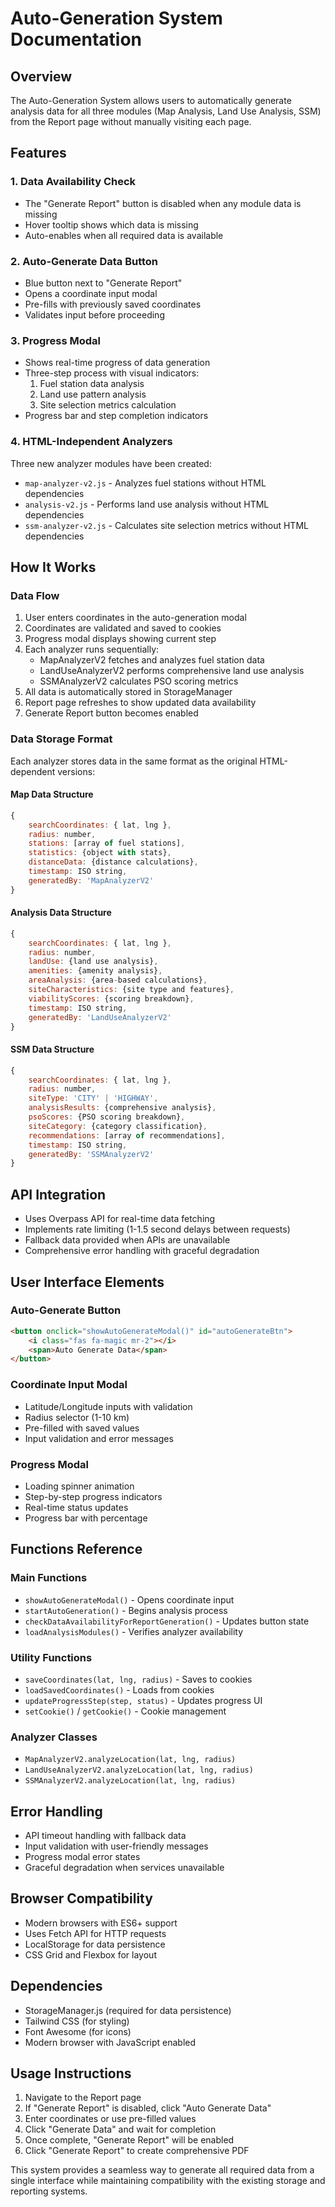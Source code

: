 # Auto-Generation System Documentation

## Overview
The Auto-Generation System allows users to automatically generate analysis data for all three modules (Map Analysis, Land Use Analysis, SSM) from the Report page without manually visiting each page.

## Features

### 1. Data Availability Check
- The "Generate Report" button is disabled when any module data is missing
- Hover tooltip shows which data is missing
- Auto-enables when all required data is available

### 2. Auto-Generate Data Button
- Blue button next to "Generate Report"
- Opens a coordinate input modal
- Pre-fills with previously saved coordinates
- Validates input before proceeding

### 3. Progress Modal
- Shows real-time progress of data generation
- Three-step process with visual indicators:
  1. Fuel station data analysis
  2. Land use pattern analysis
  3. Site selection metrics calculation
- Progress bar and step completion indicators

### 4. HTML-Independent Analyzers
Three new analyzer modules have been created:
- `map-analyzer-v2.js` - Analyzes fuel stations without HTML dependencies
- `analysis-v2.js` - Performs land use analysis without HTML dependencies
- `ssm-analyzer-v2.js` - Calculates site selection metrics without HTML dependencies

## How It Works

### Data Flow
1. User enters coordinates in the auto-generation modal
2. Coordinates are validated and saved to cookies
3. Progress modal displays showing current step
4. Each analyzer runs sequentially:
   - MapAnalyzerV2 fetches and analyzes fuel station data
   - LandUseAnalyzerV2 performs comprehensive land use analysis
   - SSMAnalyzerV2 calculates PSO scoring metrics
5. All data is automatically stored in StorageManager
6. Report page refreshes to show updated data availability
7. Generate Report button becomes enabled

### Data Storage Format
Each analyzer stores data in the same format as the original HTML-dependent versions:

#### Map Data Structure
```javascript
{
    searchCoordinates: { lat, lng },
    radius: number,
    stations: [array of fuel stations],
    statistics: {object with stats},
    distanceData: {distance calculations},
    timestamp: ISO string,
    generatedBy: 'MapAnalyzerV2'
}
```

#### Analysis Data Structure
```javascript
{
    searchCoordinates: { lat, lng },
    radius: number,
    landUse: {land use analysis},
    amenities: {amenity analysis},
    areaAnalysis: {area-based calculations},
    siteCharacteristics: {site type and features},
    viabilityScores: {scoring breakdown},
    timestamp: ISO string,
    generatedBy: 'LandUseAnalyzerV2'
}
```

#### SSM Data Structure
```javascript
{
    searchCoordinates: { lat, lng },
    radius: number,
    siteType: 'CITY' | 'HIGHWAY',
    analysisResults: {comprehensive analysis},
    psoScores: {PSO scoring breakdown},
    siteCategory: {category classification},
    recommendations: [array of recommendations],
    timestamp: ISO string,
    generatedBy: 'SSMAnalyzerV2'
}
```

## API Integration
- Uses Overpass API for real-time data fetching
- Implements rate limiting (1-1.5 second delays between requests)
- Fallback data provided when APIs are unavailable
- Comprehensive error handling with graceful degradation

## User Interface Elements

### Auto-Generate Button
```html
<button onclick="showAutoGenerateModal()" id="autoGenerateBtn">
    <i class="fas fa-magic mr-2"></i>
    <span>Auto Generate Data</span>
</button>
```

### Coordinate Input Modal
- Latitude/Longitude inputs with validation
- Radius selector (1-10 km)
- Pre-filled with saved values
- Input validation and error messages

### Progress Modal
- Loading spinner animation
- Step-by-step progress indicators
- Real-time status updates
- Progress bar with percentage

## Functions Reference

### Main Functions
- `showAutoGenerateModal()` - Opens coordinate input
- `startAutoGeneration()` - Begins analysis process
- `checkDataAvailabilityForReportGeneration()` - Updates button state
- `loadAnalysisModules()` - Verifies analyzer availability

### Utility Functions
- `saveCoordinates(lat, lng, radius)` - Saves to cookies
- `loadSavedCoordinates()` - Loads from cookies
- `updateProgressStep(step, status)` - Updates progress UI
- `setCookie()` / `getCookie()` - Cookie management

### Analyzer Classes
- `MapAnalyzerV2.analyzeLocation(lat, lng, radius)`
- `LandUseAnalyzerV2.analyzeLocation(lat, lng, radius)`
- `SSMAnalyzerV2.analyzeLocation(lat, lng, radius)`

## Error Handling
- API timeout handling with fallback data
- Input validation with user-friendly messages
- Progress modal error states
- Graceful degradation when services unavailable

## Browser Compatibility
- Modern browsers with ES6+ support
- Uses Fetch API for HTTP requests
- LocalStorage for data persistence
- CSS Grid and Flexbox for layout

## Dependencies
- StorageManager.js (required for data persistence)
- Tailwind CSS (for styling)
- Font Awesome (for icons)
- Modern browser with JavaScript enabled

## Usage Instructions
1. Navigate to the Report page
2. If "Generate Report" is disabled, click "Auto Generate Data"
3. Enter coordinates or use pre-filled values
4. Click "Generate Data" and wait for completion
5. Once complete, "Generate Report" will be enabled
6. Click "Generate Report" to create comprehensive PDF

This system provides a seamless way to generate all required data from a single interface while maintaining compatibility with the existing storage and reporting systems.
